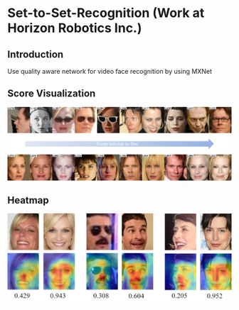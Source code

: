 # Set-to-Set-Recognition (Work at Horizon Robotics Inc.)
##   Introduction
Use quality aware network for video face recognition by using MXNet
##   Score Visualization 
![Score Visualization](https://github.com/hwang1996/Set-to-Set-Recognition/blob/master/output_visualization/viz_img.png)
##   Heatmap
![Heatmap](https://github.com/hwang1996/Set-to-Set-Recognition/blob/master/output_visualization/heatmap_score.png)
